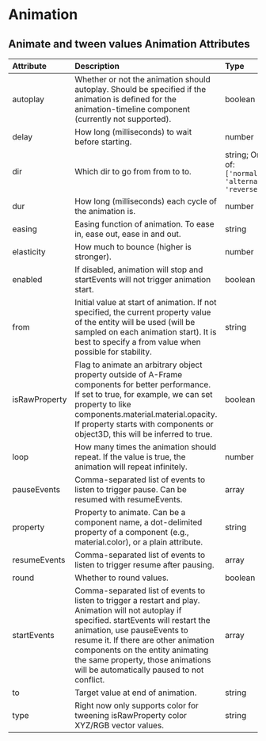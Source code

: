 
Animation
=========


Animate and tween values
Animation Attributes
--------------------

|Attribute|Description|Type|Default|Required|
| :--- | :--- | :--- | :--- | :--- |
|autoplay|Whether or not the animation should autoplay. Should be specified if the animation is defined for the animation-timeline component (currently not supported).|boolean|```True```|No|
|delay|How long (milliseconds) to wait before starting.|number|```0```|No|
|dir|Which dir to go from from to to.|string; One of: ```['normal', 'alternate', 'reverse']```|```'normal'```|No|
|dur|How long (milliseconds) each cycle of the animation is.|number|```1000```|No|
|easing|Easing function of animation. To ease in, ease out, ease in and out.|string|```'easeInQuad'```|No|
|elasticity|How much to bounce (higher is stronger).|number|```400```|No|
|enabled|If disabled, animation will stop and startEvents will not trigger animation start.|boolean|```True```|No|
|from|Initial value at start of animation. If not specified, the current property value of the entity will be used (will be sampled on each animation start). It is best to specify a from value when possible for stability.|string|```''```|No|
|isRawProperty|Flag to animate an arbitrary object property outside of A-Frame components for better performance. If set to true, for example, we can set property to like components.material.material.opacity. If property starts with components or object3D, this will be inferred to true.|boolean|```False```|No|
|loop|How many times the animation should repeat. If the value is true, the animation will repeat infinitely.|number|```0```|No|
|pauseEvents|Comma-separated list of events to listen to trigger pause. Can be resumed with resumeEvents.|array|```[]```|No|
|property|Property to animate. Can be a component name, a dot-delimited property of a component (e.g., material.color), or a plain attribute.|string||No|
|resumeEvents|Comma-separated list of events to listen to trigger resume after pausing.|array|```[]```|No|
|round|Whether to round values.|boolean|```False```|No|
|startEvents|Comma-separated list of events to listen to trigger a restart and play. Animation will not autoplay if specified. startEvents will restart the animation, use pauseEvents to resume it. If there are other animation components on the entity animating the same property, those animations will be automatically paused to not conflict.|array|```[]```|No|
|to|Target value at end of animation.|string|```''```|No|
|type|Right now only supports color for tweening isRawProperty color XYZ/RGB vector values.|string|```''```|No|
